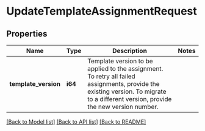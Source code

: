 # UpdateTemplateAssignmentRequest

## Properties

Name | Type | Description | Notes
------------ | ------------- | ------------- | -------------
**template_version** | **i64** | Template version to be applied to the assignment. To retry all failed assignments, provide the existing version. To migrate to a different version, provide the new version number. | 

[[Back to Model list]](../README.md#documentation-for-models) [[Back to API list]](../README.md#documentation-for-api-endpoints) [[Back to README]](../README.md)


